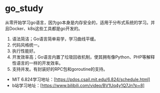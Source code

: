 # go_study

从零开始学习go语言，因为go本身是内存安全的，适用于分布式系统的学习。并且Docker、k8s这些工具都是go开发的。

1. 语法简洁；Go语言简单易学，学习曲线平缓。
2. 代码风格统一。
3. 执行性能好。
4. 开发效率高；Go语言内置了垃圾回收机制，使其拥有像Python、PHP等解释性语言的一样的开发效率。
5. 支持并发。有封装好的RPC包和goroutine的支持。


- MIT 6.824学习地址：[https://pdos.csail.mit.edu/6.824/schedule.html]
- b站学习地址：[https://www.bilibili.com/video/BV1Uq4y1Q7Jn?p=8]
